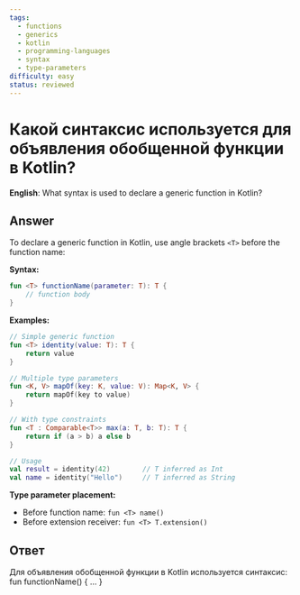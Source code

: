 ```yaml
---
tags:
  - functions
  - generics
  - kotlin
  - programming-languages
  - syntax
  - type-parameters
difficulty: easy
status: reviewed
---
```


# Какой синтаксис используется для объявления обобщенной функции в Kotlin?

**English**: What syntax is used to declare a generic function in Kotlin?

## Answer

To declare a generic function in Kotlin, use angle brackets `<T>` before the function name:

**Syntax:**
```kotlin
fun <T> functionName(parameter: T): T {
    // function body
}
```

**Examples:**
```kotlin
// Simple generic function
fun <T> identity(value: T): T {
    return value
}

// Multiple type parameters
fun <K, V> mapOf(key: K, value: V): Map<K, V> {
    return mapOf(key to value)
}

// With type constraints
fun <T : Comparable<T>> max(a: T, b: T): T {
    return if (a > b) a else b
}

// Usage
val result = identity(42)        // T inferred as Int
val name = identity("Hello")     // T inferred as String
```

**Type parameter placement:**
- Before function name: `fun <T> name()`
- Before extension receiver: `fun <T> T.extension()`

## Ответ

Для объявления обобщенной функции в Kotlin используется синтаксис: fun <T> functionName() { ... }

